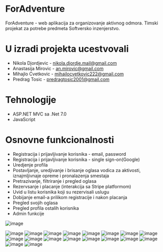 # ForAdventure
ForAdventure - web aplikacija za organizovanje aktivnog odmora. Timski projekat za potrebe predmeta Softversko inzenjerstvo.

# U izradi projekta ucestvovali
- Nikola Djordjevic - nikola.djordje.mail@gmail.com
- Anastasija Mirovic - an.mirovic@gmail.com
- Mihajlo Cvetkovic - mihajlocvetkovic222@gmail.com
- Predrag Tosic - predragtosic2001@gmail.com

# Tehnologije
- ASP.NET MVC sa .Net 7.0
- JavaScript

# Osnovne funkcionalnosti
- Registracija i prijavljivanje korisnika - email, password
- Registracija i prijavljivanje korisnika - single sign-on(Google)
- Uredjenje profila
- Postavljanje, uredjivanje i brisanje oglasa vodica za aktivosti, iznajmljivnaje opreme i pronalazenja smestaja
- Pretrazivanje, filtriranje i pregled oglasa
- Rezervsanje i placanje (interakcija sa Stripe platformom)
- Uvid u listu korisnika koji su rezervisali uslugu
- Dobijanje email-a prilikom registracije i nakon placanja
- Pregled svojih oglasa
- Pregled profila ostalih korisnika
- Admin funkcije

![image](https://github.com/predrag01/ForAdventure/assets/130685007/8c5fb904-93ce-406f-92db-507e64356e61)

![image](https://github.com/predrag01/ForAdventure/assets/130685007/85a7a3ee-036f-4376-8d54-830f91ffeaf8)
![image](https://github.com/predrag01/ForAdventure/assets/130685007/c4241930-51fe-413c-8f3e-a56af60dd9f4)
![image](https://github.com/predrag01/ForAdventure/assets/130685007/c13dfc74-65e5-4d82-bb53-2b47fdf8cce4)
![image](https://github.com/predrag01/ForAdventure/assets/130685007/4705e36e-c0a4-459d-8e20-3e7161b29010)
![image](https://github.com/predrag01/ForAdventure/assets/130685007/7690be6a-f8c6-4de4-9eff-98727dc682e2)
![image](https://github.com/predrag01/ForAdventure/assets/130685007/e8b38246-9325-4f49-a5d8-6e5c5f3ddbcd)
![image](https://github.com/predrag01/ForAdventure/assets/130685007/02ec0b22-f815-4199-ba11-aa7675be25b2)
![image](https://github.com/predrag01/ForAdventure/assets/130685007/8904bb0d-e0b2-4d4e-b13a-af40b2a83d60)
![image](https://github.com/predrag01/ForAdventure/assets/130685007/6fa3e046-ed97-4cc0-8ae1-8d51af715b5b)
![image](https://github.com/predrag01/ForAdventure/assets/130685007/ce95b0aa-4d29-4231-8433-2ec1a27f2298)
![image](https://github.com/predrag01/ForAdventure/assets/130685007/82aed196-c83f-4178-811a-a0a1a798de92)
![image](https://github.com/predrag01/ForAdventure/assets/130685007/971953c8-b9a3-4d70-9765-d206873c156d)
![image](https://github.com/predrag01/ForAdventure/assets/130685007/fb294b8a-010e-4cc7-b9b2-5dd6cb623476)
![image](https://github.com/predrag01/ForAdventure/assets/130685007/750ddb74-9a96-400c-8ea3-a8c5d3a596a0)
![image](https://github.com/predrag01/ForAdventure/assets/130685007/5def04f5-93a4-49a8-a7a2-37f053c239c0)
![image](https://github.com/predrag01/ForAdventure/assets/130685007/2f9ea38b-9cf4-4c9d-a387-2c33a2cbf6d8)
![image](https://github.com/predrag01/ForAdventure/assets/130685007/a4e9c604-629f-47cc-b1e8-59e3ad6ee827)
![image](https://github.com/predrag01/ForAdventure/assets/130685007/a8b0c3d8-aabe-4425-9ca6-2b8b8c1dbd1d)
